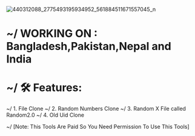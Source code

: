 ![440312088_2775493195934952_561884511671557045_n](https://github.com/TEAM-ELITE1/MR-SAVAGE/assets/114340674/1198c76e-ec08-450f-ae9f-0677d4abafa1)
# ~/ WORKING ON : Bangladesh,Pakistan,Nepal and India



# ~/ 🛠 Features:
~/ 1. File Clone
~/ 2. Random Numbers Clone
~/ 3. Random X File called Random2.0
~/ 4. Old Uid Clone

~/ [Note: This Tools Are Paid So You Need Permission To Use This Tools]
